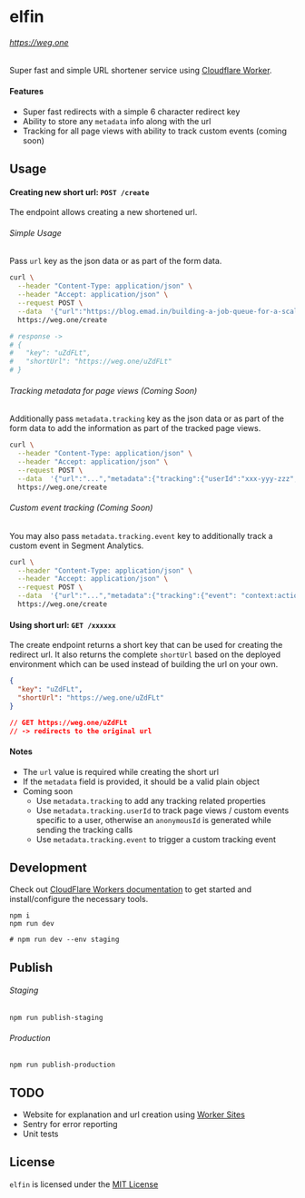 # elfin

###### https://weg.one

Super fast and simple URL shortener service using [Cloudflare Worker](https://workers.cloudflare.com/).

#### Features

- Super fast redirects with a simple 6 character redirect key
- Ability to store any `metadata` info along with the url
- Tracking for all page views with ability to track custom events (coming soon)

## Usage

#### Creating new short url: `POST /create`

The endpoint allows creating a new shortened url.

###### Simple Usage
Pass `url` key as the json data or as part of the form data.

```sh
curl \
  --header "Content-Type: application/json" \
  --header "Accept: application/json" \
  --request POST \
  --data  '{"url":"https://blog.emad.in/building-a-job-queue-for-a-scalable-application-architecture/"}' \
  https://weg.one/create

# response ->
# {
#   "key": "uZdFLt",
#   "shortUrl": "https://weg.one/uZdFLt"
# }
```

###### Tracking metadata for page views (Coming Soon)

Additionally pass `metadata.tracking` key as the json data or as part of the form data to add the information as part of the tracked page views.

```sh
curl \
  --header "Content-Type: application/json" \
  --header "Accept: application/json" \
  --request POST \
  --data  '{"url":"...","metadata":{"tracking":{"userId":"xxx-yyy-zzz","prop1":"val1","prop2":"val2"}}}' \
  https://weg.one/create
```

###### Custom event tracking (Coming Soon)

You may also pass `metadata.tracking.event` key to additionally track a custom event in Segment Analytics.

```sh
curl \
  --header "Content-Type: application/json" \
  --header "Accept: application/json" \
  --request POST \
  --data  '{"url":"...","metadata":{"tracking":{"event": "context:action","userId":"xxx-yyy-zzz","prop1":"val1","prop2":"val2"}}}' \
  https://weg.one/create
```

#### Using short url: `GET /xxxxxx`

The create endpoint returns a short key that can be used for creating the redirect url. It also returns the complete `shortUrl` based on the deployed environment which can be used instead of building the url on your own.

```json
{
  "key": "uZdFLt",
  "shortUrl": "https://weg.one/uZdFLt"
}

// GET https://weg.one/uZdFLt
// -> redirects to the original url
```

#### Notes

- The `url` value is required while creating the short url
- If the `metadata` field is provided, it should be a valid plain object
- Coming soon
  - Use `metadata.tracking` to add any tracking related properties
  - Use `metadata.tracking.userId` to track page views / custom events specific to a user, otherwise an `anonymousId` is generated while sending the tracking calls
  - Use `metadata.tracking.event` to trigger a custom tracking event

## Development

Check out [CloudFlare Workers documentation](https://developers.cloudflare.com/workers/) to get started and install/configure the necessary tools.

```shell
npm i
npm run dev

# npm run dev --env staging
```

## Publish

###### Staging

```
npm run publish-staging
```

###### Production

```
npm run publish-production
```

## TODO
- Website for explanation and url creation using [Worker Sites](https://developers.cloudflare.com/workers/platform/sites)
- Sentry for error reporting
- Unit tests

## License
`elfin` is licensed under the [MIT License](https://opensource.org/licenses/MIT)